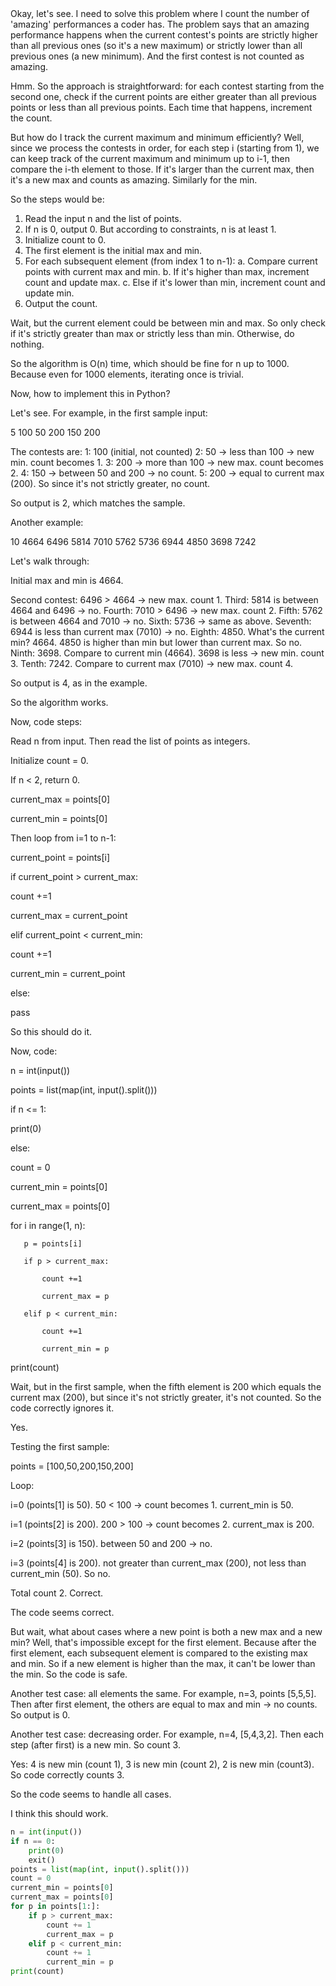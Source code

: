 <think>
Okay, let's see. I need to solve this problem where I count the number of 'amazing' performances a coder has. The problem says that an amazing performance happens when the current contest's points are strictly higher than all previous ones (so it's a new maximum) or strictly lower than all previous ones (a new minimum). And the first contest is not counted as amazing.

Hmm. So the approach is straightforward: for each contest starting from the second one, check if the current points are either greater than all previous points or less than all previous points. Each time that happens, increment the count.

But how do I track the current maximum and minimum efficiently? Well, since we process the contests in order, for each step i (starting from 1), we can keep track of the current maximum and minimum up to i-1, then compare the i-th element to those. If it's larger than the current max, then it's a new max and counts as amazing. Similarly for the min.

So the steps would be:

1. Read the input n and the list of points.
2. If n is 0, output 0. But according to constraints, n is at least 1.
3. Initialize count to 0.
4. The first element is the initial max and min.
5. For each subsequent element (from index 1 to n-1):
   a. Compare current points with current max and min.
   b. If it's higher than max, increment count and update max.
   c. Else if it's lower than min, increment count and update min.
6. Output the count.

Wait, but the current element could be between min and max. So only check if it's strictly greater than max or strictly less than min. Otherwise, do nothing.

So the algorithm is O(n) time, which should be fine for n up to 1000. Because even for 1000 elements, iterating once is trivial.

Now, how to implement this in Python?

Let's see. For example, in the first sample input:

5
100 50 200 150 200

The contests are:
1: 100 (initial, not counted)
2: 50 → less than 100 → new min. count becomes 1.
3: 200 → more than 100 → new max. count becomes 2.
4: 150 → between 50 and 200 → no count.
5: 200 → equal to current max (200). So since it's not strictly greater, no count.

So output is 2, which matches the sample.

Another example:

10
4664 6496 5814 7010 5762 5736 6944 4850 3698 7242

Let's walk through:

Initial max and min is 4664.

Second contest: 6496 > 4664 → new max. count 1.
Third: 5814 is between 4664 and 6496 → no.
Fourth: 7010 > 6496 → new max. count 2.
Fifth: 5762 is between 4664 and 7010 → no.
Sixth: 5736 → same as above.
Seventh: 6944 is less than current max (7010) → no.
Eighth: 4850. What's the current min? 4664. 4850 is higher than min but lower than current max. So no.
Ninth: 3698. Compare to current min (4664). 3698 is less → new min. count 3.
Tenth: 7242. Compare to current max (7010) → new max. count 4.

So output is 4, as in the example.

So the algorithm works.

Now, code steps:

Read n from input. Then read the list of points as integers.

Initialize count = 0.

If n < 2, return 0.

current_max = points[0]

current_min = points[0]

Then loop from i=1 to n-1:

current_point = points[i]

if current_point > current_max:

   count +=1

   current_max = current_point

elif current_point < current_min:

   count +=1

   current_min = current_point

else:

   pass

So this should do it.

Now, code:

n = int(input())

points = list(map(int, input().split()))

if n <= 1:

   print(0)

else:

   count = 0

   current_min = points[0]

   current_max = points[0]

   for i in range(1, n):

       p = points[i]

       if p > current_max:

           count +=1

           current_max = p

       elif p < current_min:

           count +=1

           current_min = p

   print(count)

Wait, but in the first sample, when the fifth element is 200 which equals the current max (200), but since it's not strictly greater, it's not counted. So the code correctly ignores it.

Yes.

Testing the first sample:

points = [100,50,200,150,200]

Loop:

i=0 (points[1] is 50). 50 < 100 → count becomes 1. current_min is 50.

i=1 (points[2] is 200). 200 > 100 → count becomes 2. current_max is 200.

i=2 (points[3] is 150). between 50 and 200 → no.

i=3 (points[4] is 200). not greater than current_max (200), not less than current_min (50). So no.

Total count 2. Correct.

The code seems correct.

But wait, what about cases where a new point is both a new max and a new min? Well, that's impossible except for the first element. Because after the first element, each subsequent element is compared to the existing max and min. So if a new element is higher than the max, it can't be lower than the min. So the code is safe.

Another test case: all elements the same. For example, n=3, points [5,5,5]. Then after first element, the others are equal to max and min → no counts. So output is 0.

Another test case: decreasing order. For example, n=4, [5,4,3,2]. Then each step (after first) is a new min. So count 3.

Yes: 4 is new min (count 1), 3 is new min (count 2), 2 is new min (count3). So code correctly counts 3.

So the code seems to handle all cases.

I think this should work.
</think>

```python
n = int(input())
if n == 0:
    print(0)
    exit()
points = list(map(int, input().split()))
count = 0
current_min = points[0]
current_max = points[0]
for p in points[1:]:
    if p > current_max:
        count += 1
        current_max = p
    elif p < current_min:
        count += 1
        current_min = p
print(count)
```